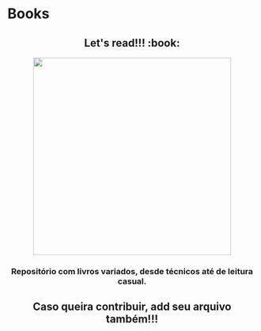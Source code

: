 # Books

<div align="center">
<h2>Let's read!!! :book: </h2>
<img src="https://images.gr-assets.com/hostedimages/1564148516ra/27890083.gif" width="400px" />
</div>

### <p align="center"> Repositório com livros variados, desde técnicos até de leitura casual. 


## <p align="center"> Caso queira contribuir, add seu arquivo também!!!



